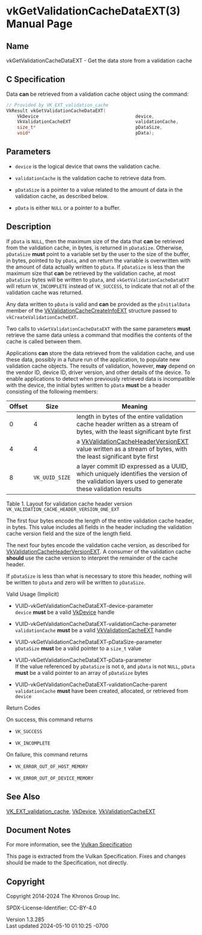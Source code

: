 # vkGetValidationCacheDataEXT(3) Manual Page

## Name

vkGetValidationCacheDataEXT - Get the data store from a validation cache



## <a href="#_c_specification" class="anchor"></a>C Specification

Data **can** be retrieved from a validation cache object using the
command:

``` c
// Provided by VK_EXT_validation_cache
VkResult vkGetValidationCacheDataEXT(
    VkDevice                                    device,
    VkValidationCacheEXT                        validationCache,
    size_t*                                     pDataSize,
    void*                                       pData);
```

## <a href="#_parameters" class="anchor"></a>Parameters

- `device` is the logical device that owns the validation cache.

- `validationCache` is the validation cache to retrieve data from.

- `pDataSize` is a pointer to a value related to the amount of data in
  the validation cache, as described below.

- `pData` is either `NULL` or a pointer to a buffer.

## <a href="#_description" class="anchor"></a>Description

If `pData` is `NULL`, then the maximum size of the data that **can** be
retrieved from the validation cache, in bytes, is returned in
`pDataSize`. Otherwise, `pDataSize` **must** point to a variable set by
the user to the size of the buffer, in bytes, pointed to by `pData`, and
on return the variable is overwritten with the amount of data actually
written to `pData`. If `pDataSize` is less than the maximum size that
**can** be retrieved by the validation cache, at most `pDataSize` bytes
will be written to `pData`, and `vkGetValidationCacheDataEXT` will
return `VK_INCOMPLETE` instead of `VK_SUCCESS`, to indicate that not all
of the validation cache was returned.

Any data written to `pData` is valid and **can** be provided as the
`pInitialData` member of the
[VkValidationCacheCreateInfoEXT](https://registry.khronos.org/vulkan/specs/1.3-extensions/man/html/VkValidationCacheCreateInfoEXT.html)
structure passed to `vkCreateValidationCacheEXT`.

Two calls to `vkGetValidationCacheDataEXT` with the same parameters
**must** retrieve the same data unless a command that modifies the
contents of the cache is called between them.

Applications **can** store the data retrieved from the validation cache,
and use these data, possibly in a future run of the application, to
populate new validation cache objects. The results of validation,
however, **may** depend on the vendor ID, device ID, driver version, and
other details of the device. To enable applications to detect when
previously retrieved data is incompatible with the device, the initial
bytes written to `pData` **must** be a header consisting of the
following members:

| Offset | Size           | Meaning                                                                                                                                                 |
|--------|----------------|---------------------------------------------------------------------------------------------------------------------------------------------------------|
| 0      | 4              | length in bytes of the entire validation cache header written as a stream of bytes, with the least significant byte first                               |
| 4      | 4              | a [VkValidationCacheHeaderVersionEXT](https://registry.khronos.org/vulkan/specs/1.3-extensions/man/html/VkValidationCacheHeaderVersionEXT.html) value written as a stream of bytes, with the least significant byte first |
| 8      | `VK_UUID_SIZE` | a layer commit ID expressed as a UUID, which uniquely identifies the version of the validation layers used to generate these validation results         |

Table 1. Layout for validation cache header version
`VK_VALIDATION_CACHE_HEADER_VERSION_ONE_EXT`

The first four bytes encode the length of the entire validation cache
header, in bytes. This value includes all fields in the header including
the validation cache version field and the size of the length field.

The next four bytes encode the validation cache version, as described
for
[VkValidationCacheHeaderVersionEXT](https://registry.khronos.org/vulkan/specs/1.3-extensions/man/html/VkValidationCacheHeaderVersionEXT.html).
A consumer of the validation cache **should** use the cache version to
interpret the remainder of the cache header.

If `pDataSize` is less than what is necessary to store this header,
nothing will be written to `pData` and zero will be written to
`pDataSize`.

Valid Usage (Implicit)

- <a href="#VUID-vkGetValidationCacheDataEXT-device-parameter"
  id="VUID-vkGetValidationCacheDataEXT-device-parameter"></a>
  VUID-vkGetValidationCacheDataEXT-device-parameter  
  `device` **must** be a valid [VkDevice](https://registry.khronos.org/vulkan/specs/1.3-extensions/man/html/VkDevice.html) handle

- <a href="#VUID-vkGetValidationCacheDataEXT-validationCache-parameter"
  id="VUID-vkGetValidationCacheDataEXT-validationCache-parameter"></a>
  VUID-vkGetValidationCacheDataEXT-validationCache-parameter  
  `validationCache` **must** be a valid
  [VkValidationCacheEXT](https://registry.khronos.org/vulkan/specs/1.3-extensions/man/html/VkValidationCacheEXT.html) handle

- <a href="#VUID-vkGetValidationCacheDataEXT-pDataSize-parameter"
  id="VUID-vkGetValidationCacheDataEXT-pDataSize-parameter"></a>
  VUID-vkGetValidationCacheDataEXT-pDataSize-parameter  
  `pDataSize` **must** be a valid pointer to a `size_t` value

- <a href="#VUID-vkGetValidationCacheDataEXT-pData-parameter"
  id="VUID-vkGetValidationCacheDataEXT-pData-parameter"></a>
  VUID-vkGetValidationCacheDataEXT-pData-parameter  
  If the value referenced by `pDataSize` is not `0`, and `pData` is not
  `NULL`, `pData` **must** be a valid pointer to an array of `pDataSize`
  bytes

- <a href="#VUID-vkGetValidationCacheDataEXT-validationCache-parent"
  id="VUID-vkGetValidationCacheDataEXT-validationCache-parent"></a>
  VUID-vkGetValidationCacheDataEXT-validationCache-parent  
  `validationCache` **must** have been created, allocated, or retrieved
  from `device`

Return Codes

On success, this command returns  
- `VK_SUCCESS`

- `VK_INCOMPLETE`

On failure, this command returns  
- `VK_ERROR_OUT_OF_HOST_MEMORY`

- `VK_ERROR_OUT_OF_DEVICE_MEMORY`

## <a href="#_see_also" class="anchor"></a>See Also

[VK_EXT_validation_cache](https://registry.khronos.org/vulkan/specs/1.3-extensions/man/html/VK_EXT_validation_cache.html),
[VkDevice](https://registry.khronos.org/vulkan/specs/1.3-extensions/man/html/VkDevice.html),
[VkValidationCacheEXT](https://registry.khronos.org/vulkan/specs/1.3-extensions/man/html/VkValidationCacheEXT.html)

## <a href="#_document_notes" class="anchor"></a>Document Notes

For more information, see the <a
href="https://registry.khronos.org/vulkan/specs/1.3-extensions/html/vkspec.html#vkGetValidationCacheDataEXT"
target="_blank" rel="noopener">Vulkan Specification</a>

This page is extracted from the Vulkan Specification. Fixes and changes
should be made to the Specification, not directly.

## <a href="#_copyright" class="anchor"></a>Copyright

Copyright 2014-2024 The Khronos Group Inc.

SPDX-License-Identifier: CC-BY-4.0

Version 1.3.285  
Last updated 2024-05-10 01:10:25 -0700

